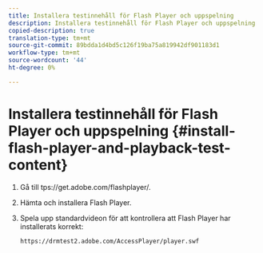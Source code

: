 ```yaml
---
title: Installera testinnehåll för Flash Player och uppspelning
description: Installera testinnehåll för Flash Player och uppspelning
copied-description: true
translation-type: tm+mt
source-git-commit: 89bdda1d4bd5c126f19ba75a819942df901183d1
workflow-type: tm+mt
source-wordcount: '44'
ht-degree: 0%

---
```



# Installera testinnehåll för Flash Player och uppspelning {#install-flash-player-and-playback-test-content}

1. Gå till tps://get.adobe.com/flashplayer/.<span></span>
1. Hämta och installera Flash Player.
1. Spela upp standardvideon för att kontrollera att Flash Player har installerats korrekt:

   `https://drmtest2.adobe.com/AccessPlayer/player.swf`
